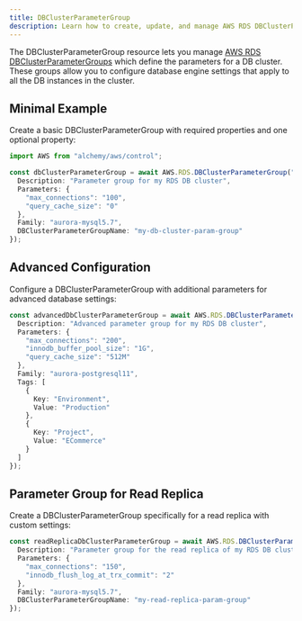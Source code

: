 ```yaml
---
title: DBClusterParameterGroup
description: Learn how to create, update, and manage AWS RDS DBClusterParameterGroups using Alchemy Cloud Control.
---
```



The DBClusterParameterGroup resource lets you manage [AWS RDS DBClusterParameterGroups](https://docs.aws.amazon.com/rds/latest/userguide/) which define the parameters for a DB cluster. These groups allow you to configure database engine settings that apply to all the DB instances in the cluster.

## Minimal Example

Create a basic DBClusterParameterGroup with required properties and one optional property:

```ts
import AWS from "alchemy/aws/control";

const dbClusterParameterGroup = await AWS.RDS.DBClusterParameterGroup("myDbClusterParamGroup", {
  Description: "Parameter group for my RDS DB cluster",
  Parameters: {
    "max_connections": "100",
    "query_cache_size": "0"
  },
  Family: "aurora-mysql5.7",
  DBClusterParameterGroupName: "my-db-cluster-param-group"
});
```

## Advanced Configuration

Configure a DBClusterParameterGroup with additional parameters for advanced database settings:

```ts
const advancedDbClusterParameterGroup = await AWS.RDS.DBClusterParameterGroup("advancedDbClusterParamGroup", {
  Description: "Advanced parameter group for my RDS DB cluster",
  Parameters: {
    "max_connections": "200",
    "innodb_buffer_pool_size": "1G",
    "query_cache_size": "512M"
  },
  Family: "aurora-postgresql11",
  Tags: [
    {
      Key: "Environment",
      Value: "Production"
    },
    {
      Key: "Project",
      Value: "ECommerce"
    }
  ]
});
```

## Parameter Group for Read Replica

Create a DBClusterParameterGroup specifically for a read replica with custom settings:

```ts
const readReplicaDbClusterParameterGroup = await AWS.RDS.DBClusterParameterGroup("readReplicaParamGroup", {
  Description: "Parameter group for the read replica of my RDS DB cluster",
  Parameters: {
    "max_connections": "150",
    "innodb_flush_log_at_trx_commit": "2"
  },
  Family: "aurora-mysql5.7",
  DBClusterParameterGroupName: "my-read-replica-param-group"
});
```
